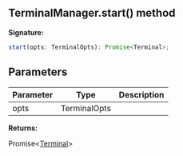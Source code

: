 
## TerminalManager.start() method

**Signature:**

```typescript
start(opts: TerminalOpts): Promise<Terminal>;
```

## Parameters

|  Parameter | Type | Description |
|  --- | --- | --- |
|  opts | TerminalOpts |  |

**Returns:**

Promise&lt;[Terminal](./sdk.terminal.md)&gt;

